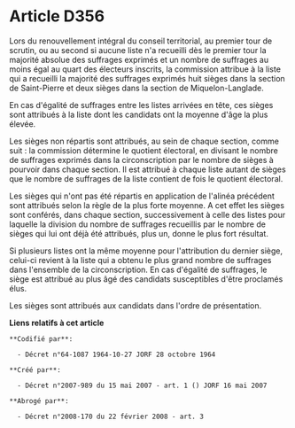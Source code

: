 # Article D356

Lors du renouvellement intégral du conseil territorial, au premier tour de scrutin, ou au second si aucune liste n'a
recueilli dès le premier tour la majorité absolue des suffrages exprimés et un nombre de suffrages au moins égal au quart des
électeurs inscrits, la commission attribue à la liste qui a recueilli la majorité des suffrages exprimés huit sièges dans la
section de Saint-Pierre et deux sièges dans la section de Miquelon-Langlade.

En cas d'égalité de suffrages entre les listes arrivées en tête, ces sièges sont attribués à la liste dont les candidats ont
la moyenne d'âge la plus élevée.

Les sièges non répartis sont attribués, au sein de chaque section, comme suit : la commission détermine le quotient
électoral, en divisant le nombre de suffrages exprimés dans la circonscription par le nombre de sièges à pourvoir dans chaque
section. Il est attribué à chaque liste autant de sièges que le nombre de suffrages de la liste contient de fois le quotient
électoral.

Les sièges qui n'ont pas été répartis en application de l'alinéa précédent sont attribués selon la règle de la plus forte
moyenne. A cet effet les sièges sont conférés, dans chaque section, successivement à celle des listes pour laquelle la
division du nombre de suffrages recueillis par le nombre de sièges qui lui ont déjà été attribués, plus un, donne le plus
fort résultat.

Si plusieurs listes ont la même moyenne pour l'attribution du dernier siège, celui-ci revient à la liste qui a obtenu le plus
grand nombre de suffrages dans l'ensemble de la circonscription. En cas d'égalité de suffrages, le siège est attribué au plus
âgé des candidats susceptibles d'être proclamés élus.

Les sièges sont attribués aux candidats dans l'ordre de présentation.

**Liens relatifs à cet article**

	**Codifié par**:

	  - Décret n°64-1087 1964-10-27 JORF 28 octobre 1964

	**Créé par**:

	  - Décret n°2007-989 du 15 mai 2007 - art. 1 () JORF 16 mai 2007

	**Abrogé par**:

	  - Décret n°2008-170 du 22 février 2008 - art. 3
